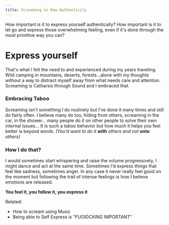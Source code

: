 ```yaml
---
title: Screaming is Raw Authenticity 
---
```


How important is it to express yourself authentically?  How important is it to let go and express those overwhelming feeling, even if it's done through the most primitive way you can? 

# Express yourself 
That's what I felt the need to and experienced during my years traveling. Wild camping in mountains, deserts, forests...alone with my thoughts without a way to distract myself away from what needs care and attention. Screaming is Catharsis through Sound and I embraced that. 

### Embracing Taboo
Screaming isn't something I do routinely but I've done it many times and still do fairly often. I believe many do too, hiding from others, screaming in the car, in the shower... many people do it on other people to solve their own internal issues... It is such a taboo behavior but how much it helps you feel better is beyond words. 
*(You'd want to do it **with** others and not **onto** others)* 

### How I do that?
I would sometimes start whispering and raise the volume progressively, I might dance and act at the same time. Sometimes I'd express things that feel like sadness, sometimes anger. In any case it never really feel good on the moment but following the trail of intense feelings is how I believe emotions are released. 

**You feel it, you follow it, you express it**


Related:
- How to scream using Music
- Being able to Self Express is "FUOIDCKING IMPORTANT"